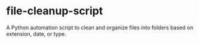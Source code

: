 # file-cleanup-script
A Python automation script to clean and organize files into folders based on extension, date, or type.

